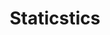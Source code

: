 ---
layout: posts_by_category
categories: staticstics
title: Staticstics
permalink: /category/staticstics
---